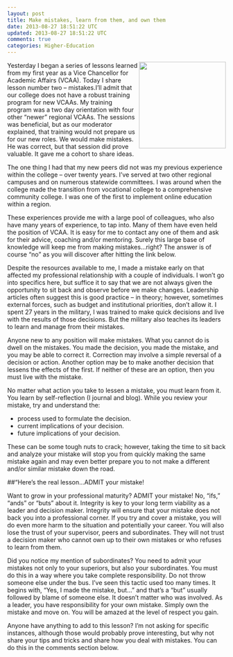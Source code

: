 ```yaml
---           
layout: post
title: Make mistakes, learn from them, and own them
date: 2013-08-27 18:51:22 UTC
updated: 2013-08-27 18:51:22 UTC
comments: true
categories: Higher-Education
---
```


<img border="0" height="200" src="http://3.bp.blogspot.com/-K-STTmTy85A/UeQtr9EnbnI/AAAAAAABKZk/mm-cxRSUl7s/s200/Mistakes+You+Cannot+Correct.png" width="200" align="right" />Yesterday I began a series of lessons learned from my first year as a Vice Chancellor for Academic Affairs (VCAA). Today I share lesson number two – mistakes.I’ll admit that our college does not have a robust training program for new VCAAs. My training program was a two day orientation with four other “newer” regional VCAAs. The sessions was beneficial, but as our moderator explained, that training would not prepare us for our new roles. We would make mistakes. He was correct, but that session did prove valuable. It gave me a cohort to share ideas.

The one thing I had that my new peers did not was my previous experience within the college – over twenty years. I’ve served at two other regional campuses and on numerous statewide committees. I was around when the college made the transition from vocational college to a comprehensive community college. I was one of the first to implement online education within a region.

These experiences provide me with a large pool of colleagues, who also have many years of experience, to tap into. Many of them have even held the position of VCAA. It is easy for me to contact any one of them and ask for their advice, coaching and/or mentoring. Surely this large base of knowledge will keep me from making mistakes…right? The answer is of course “no” as you will discover after hitting the link below.

Despite the resources available to me, I made a mistake early on that affected my professional relationship with a couple of individuals. I won’t go into specifics here, but suffice it to say that we are not always given the opportunity to sit back and observe before we make changes. Leadership articles often suggest this is good practice – in theory; however, sometimes external forces, such as budget and institutional priorities, don’t allow it. I spent 27 years in the military, I was trained to make quick decisions and live with the results of those decisions. But the military also teaches its leaders to learn and manage from their mistakes.

Anyone new to any position will make mistakes. What you cannot do is dwell on the mistakes. You made the decision, you made the mistake, and you may be able to correct it. Correction may involve a simple reversal of a decision or action. Another option may be to make another decision that lessens the effects of the first. If neither of these are an option, then you must live with the mistake.

No matter what action you take to lessen a mistake, you must learn from it. You learn by self-reflection (I journal and blog). While you review your mistake, try and understand the:

* process used to formulate the decision.
* current implications of your decision.
* future implications of your decision.

These can be some tough nuts to crack; however, taking the time to sit back and analyze your mistake will stop you from quickly making the same mistake again and may even better prepare you to not make a different and/or similar mistake down the road.

##“Here’s the real lesson…ADMIT your mistake!

Want to grow in your professional maturity? ADMIT your mistake! No, “ifs,” “ands” or “buts” about it. Integrity is key to your long term viability as a leader and decision maker. Integrity will ensure that your mistake does not back you into a professional corner. If you try and cover a mistake, you will do even more harm to the situation and potentially your career. You will also lose the trust of your supervisor, peers and subordinates. They will not trust a decision maker who cannot own up to their own mistakes or who refuses to learn from them.

Did you notice my mention of subordinates? You need to admit your mistakes not only to your superiors, but also your subordinates. You must do this in a way where you take complete responsibility. Do not throw someone else under the bus. I’ve seen this tactic used too many times. It begins with, “Yes, I made the mistake, but…” and that’s a “but” usually followed by blame of someone else. It doesn’t matter who was involved. As a leader, you have responsibility for your own mistake. Simply own the mistake and move on. You will be amazed at the level of respect you gain.

Anyone have anything to add to this lesson? I’m not asking for specific instances, although those would probably prove interesting, but why not share your tips and tricks and share how you deal with mistakes. You can do this in the comments section below.
